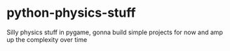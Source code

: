 # python-physics-stuff

Silly physics stuff in pygame, gonna build simple projects for now and amp up the complexity over time
